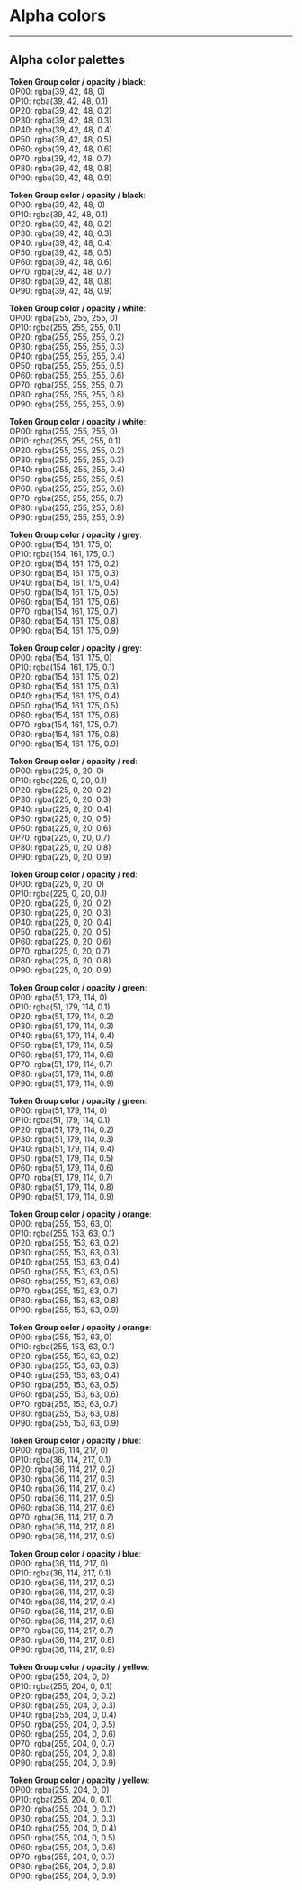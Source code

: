 
# Alpha colors

---

## Alpha color palettes

  
**Token Group color / opacity / black**:    
OP00: rgba(39, 42, 48, 0)  
OP10: rgba(39, 42, 48, 0.1)  
OP20: rgba(39, 42, 48, 0.2)  
OP30: rgba(39, 42, 48, 0.3)  
OP40: rgba(39, 42, 48, 0.4)  
OP50: rgba(39, 42, 48, 0.5)  
OP60: rgba(39, 42, 48, 0.6)  
OP70: rgba(39, 42, 48, 0.7)  
OP80: rgba(39, 42, 48, 0.8)  
OP90: rgba(39, 42, 48, 0.9)  
  
  
**Token Group color / opacity / black**:    
OP00: rgba(39, 42, 48, 0)  
OP10: rgba(39, 42, 48, 0.1)  
OP20: rgba(39, 42, 48, 0.2)  
OP30: rgba(39, 42, 48, 0.3)  
OP40: rgba(39, 42, 48, 0.4)  
OP50: rgba(39, 42, 48, 0.5)  
OP60: rgba(39, 42, 48, 0.6)  
OP70: rgba(39, 42, 48, 0.7)  
OP80: rgba(39, 42, 48, 0.8)  
OP90: rgba(39, 42, 48, 0.9)  
  
  
**Token Group color / opacity / white**:    
OP00: rgba(255, 255, 255, 0)  
OP10: rgba(255, 255, 255, 0.1)  
OP20: rgba(255, 255, 255, 0.2)  
OP30: rgba(255, 255, 255, 0.3)  
OP40: rgba(255, 255, 255, 0.4)  
OP50: rgba(255, 255, 255, 0.5)  
OP60: rgba(255, 255, 255, 0.6)  
OP70: rgba(255, 255, 255, 0.7)  
OP80: rgba(255, 255, 255, 0.8)  
OP90: rgba(255, 255, 255, 0.9)  
  
  
**Token Group color / opacity / white**:    
OP00: rgba(255, 255, 255, 0)  
OP10: rgba(255, 255, 255, 0.1)  
OP20: rgba(255, 255, 255, 0.2)  
OP30: rgba(255, 255, 255, 0.3)  
OP40: rgba(255, 255, 255, 0.4)  
OP50: rgba(255, 255, 255, 0.5)  
OP60: rgba(255, 255, 255, 0.6)  
OP70: rgba(255, 255, 255, 0.7)  
OP80: rgba(255, 255, 255, 0.8)  
OP90: rgba(255, 255, 255, 0.9)  
  
  
**Token Group color / opacity / grey**:    
OP00: rgba(154, 161, 175, 0)  
OP10: rgba(154, 161, 175, 0.1)  
OP20: rgba(154, 161, 175, 0.2)  
OP30: rgba(154, 161, 175, 0.3)  
OP40: rgba(154, 161, 175, 0.4)  
OP50: rgba(154, 161, 175, 0.5)  
OP60: rgba(154, 161, 175, 0.6)  
OP70: rgba(154, 161, 175, 0.7)  
OP80: rgba(154, 161, 175, 0.8)  
OP90: rgba(154, 161, 175, 0.9)  
  
  
**Token Group color / opacity / grey**:    
OP00: rgba(154, 161, 175, 0)  
OP10: rgba(154, 161, 175, 0.1)  
OP20: rgba(154, 161, 175, 0.2)  
OP30: rgba(154, 161, 175, 0.3)  
OP40: rgba(154, 161, 175, 0.4)  
OP50: rgba(154, 161, 175, 0.5)  
OP60: rgba(154, 161, 175, 0.6)  
OP70: rgba(154, 161, 175, 0.7)  
OP80: rgba(154, 161, 175, 0.8)  
OP90: rgba(154, 161, 175, 0.9)  
  
  
**Token Group color / opacity / red**:    
OP00: rgba(225, 0, 20, 0)  
OP10: rgba(225, 0, 20, 0.1)  
OP20: rgba(225, 0, 20, 0.2)  
OP30: rgba(225, 0, 20, 0.3)  
OP40: rgba(225, 0, 20, 0.4)  
OP50: rgba(225, 0, 20, 0.5)  
OP60: rgba(225, 0, 20, 0.6)  
OP70: rgba(225, 0, 20, 0.7)  
OP80: rgba(225, 0, 20, 0.8)  
OP90: rgba(225, 0, 20, 0.9)  
  
  
**Token Group color / opacity / red**:    
OP00: rgba(225, 0, 20, 0)  
OP10: rgba(225, 0, 20, 0.1)  
OP20: rgba(225, 0, 20, 0.2)  
OP30: rgba(225, 0, 20, 0.3)  
OP40: rgba(225, 0, 20, 0.4)  
OP50: rgba(225, 0, 20, 0.5)  
OP60: rgba(225, 0, 20, 0.6)  
OP70: rgba(225, 0, 20, 0.7)  
OP80: rgba(225, 0, 20, 0.8)  
OP90: rgba(225, 0, 20, 0.9)  
  
  
**Token Group color / opacity / green**:    
OP00: rgba(51, 179, 114, 0)  
OP10: rgba(51, 179, 114, 0.1)  
OP20: rgba(51, 179, 114, 0.2)  
OP30: rgba(51, 179, 114, 0.3)  
OP40: rgba(51, 179, 114, 0.4)  
OP50: rgba(51, 179, 114, 0.5)  
OP60: rgba(51, 179, 114, 0.6)  
OP70: rgba(51, 179, 114, 0.7)  
OP80: rgba(51, 179, 114, 0.8)  
OP90: rgba(51, 179, 114, 0.9)  
  
  
**Token Group color / opacity / green**:    
OP00: rgba(51, 179, 114, 0)  
OP10: rgba(51, 179, 114, 0.1)  
OP20: rgba(51, 179, 114, 0.2)  
OP30: rgba(51, 179, 114, 0.3)  
OP40: rgba(51, 179, 114, 0.4)  
OP50: rgba(51, 179, 114, 0.5)  
OP60: rgba(51, 179, 114, 0.6)  
OP70: rgba(51, 179, 114, 0.7)  
OP80: rgba(51, 179, 114, 0.8)  
OP90: rgba(51, 179, 114, 0.9)  
  
  
**Token Group color / opacity / orange**:    
OP00: rgba(255, 153, 63, 0)  
OP10: rgba(255, 153, 63, 0.1)  
OP20: rgba(255, 153, 63, 0.2)  
OP30: rgba(255, 153, 63, 0.3)  
OP40: rgba(255, 153, 63, 0.4)  
OP50: rgba(255, 153, 63, 0.5)  
OP60: rgba(255, 153, 63, 0.6)  
OP70: rgba(255, 153, 63, 0.7)  
OP80: rgba(255, 153, 63, 0.8)  
OP90: rgba(255, 153, 63, 0.9)  
  
  
**Token Group color / opacity / orange**:    
OP00: rgba(255, 153, 63, 0)  
OP10: rgba(255, 153, 63, 0.1)  
OP20: rgba(255, 153, 63, 0.2)  
OP30: rgba(255, 153, 63, 0.3)  
OP40: rgba(255, 153, 63, 0.4)  
OP50: rgba(255, 153, 63, 0.5)  
OP60: rgba(255, 153, 63, 0.6)  
OP70: rgba(255, 153, 63, 0.7)  
OP80: rgba(255, 153, 63, 0.8)  
OP90: rgba(255, 153, 63, 0.9)  
  
  
**Token Group color / opacity / blue**:    
OP00: rgba(36, 114, 217, 0)  
OP10: rgba(36, 114, 217, 0.1)  
OP20: rgba(36, 114, 217, 0.2)  
OP30: rgba(36, 114, 217, 0.3)  
OP40: rgba(36, 114, 217, 0.4)  
OP50: rgba(36, 114, 217, 0.5)  
OP60: rgba(36, 114, 217, 0.6)  
OP70: rgba(36, 114, 217, 0.7)  
OP80: rgba(36, 114, 217, 0.8)  
OP90: rgba(36, 114, 217, 0.9)  
  
  
**Token Group color / opacity / blue**:    
OP00: rgba(36, 114, 217, 0)  
OP10: rgba(36, 114, 217, 0.1)  
OP20: rgba(36, 114, 217, 0.2)  
OP30: rgba(36, 114, 217, 0.3)  
OP40: rgba(36, 114, 217, 0.4)  
OP50: rgba(36, 114, 217, 0.5)  
OP60: rgba(36, 114, 217, 0.6)  
OP70: rgba(36, 114, 217, 0.7)  
OP80: rgba(36, 114, 217, 0.8)  
OP90: rgba(36, 114, 217, 0.9)  
  
  
**Token Group color / opacity / yellow**:    
OP00: rgba(255, 204, 0, 0)  
OP10: rgba(255, 204, 0, 0.1)  
OP20: rgba(255, 204, 0, 0.2)  
OP30: rgba(255, 204, 0, 0.3)  
OP40: rgba(255, 204, 0, 0.4)  
OP50: rgba(255, 204, 0, 0.5)  
OP60: rgba(255, 204, 0, 0.6)  
OP70: rgba(255, 204, 0, 0.7)  
OP80: rgba(255, 204, 0, 0.8)  
OP90: rgba(255, 204, 0, 0.9)  
  
  
**Token Group color / opacity / yellow**:    
OP00: rgba(255, 204, 0, 0)  
OP10: rgba(255, 204, 0, 0.1)  
OP20: rgba(255, 204, 0, 0.2)  
OP30: rgba(255, 204, 0, 0.3)  
OP40: rgba(255, 204, 0, 0.4)  
OP50: rgba(255, 204, 0, 0.5)  
OP60: rgba(255, 204, 0, 0.6)  
OP70: rgba(255, 204, 0, 0.7)  
OP80: rgba(255, 204, 0, 0.8)  
OP90: rgba(255, 204, 0, 0.9)  
